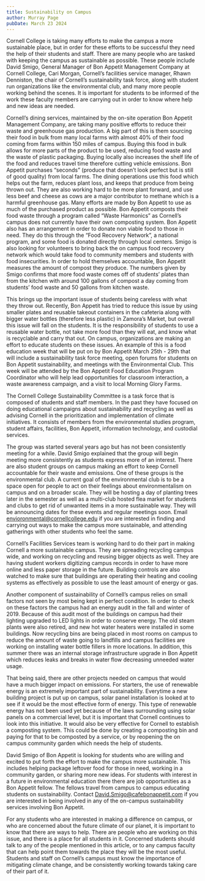 ```yaml
---
title: Sustainability on Campus
author: Murray Page
pubDate: March 23 2024
---
```


Cornell College is taking many efforts to make the campus a more sustainable place, but in order for these efforts to be successful they need the help of their students and staff. There are many people who are tasked with keeping the campus as sustainable as possible. These people include David Smigo, General Manager of Bon Appetit Management Company at Cornell College, Cari Morgan, Cornell’s facilities service manager, Rhawn Denniston, the chair of Cornell’s sustainability task force, along with student run organizations like the environmental club, and many more people working behind the scenes. It is important for students to be informed of the work these faculty members are carrying out in order to know where help and new ideas are needed.

Cornell’s dining services, maintained by the on-site operation Bon Appetit Management Company, are taking many positive efforts to reduce their waste and greenhouse gas production. A big part of this is them sourcing their food in bulk from many local farms with almost 40% of their food coming from farms within 150 miles of campus. Buying this food in bulk allows for more parts of the product to be used, reducing food waste and the waste of plastic packaging. Buying locally also increases the shelf life of the food and reduces travel time therefore cutting vehicle emissions. Bon Appetit purchases “seconds” (produce that doesn’t look perfect but is still of good quality) from local farms. The dining operations use this food which helps out the farm, reduces plant loss, and keeps that produce from being thrown out. They are also working hard to be more plant forward, and use less beef and cheese as cows are a major contributor to methane which is a harmful greenhouse gas. Many efforts are made by Bon Appetit to use as much of the purchased product as possible. Bon Appetit composts their food waste through a program called “Waste Harmonics” as Cornell’s campus does not currently have their own composting system. Bon Appetit also has an arrangement in order to donate non viable food to those in need. They do this through the “Food Recovery Network”, a national program, and some food is donated directly through local centers. Smigo is also looking for volunteers to bring back the on campus food recovery network which would take food to community members and students with food insecurities. In order to hold themselves accountable, Bon Appetit measures the amount of compost they produce. The numbers given by Smigo confirms that more food waste comes off of students’ plates than from the kitchen with around 100 gallons of compost a day coming from students’ food waste and 50 gallons from kitchen waste.

This brings up the important issue of students being careless with what they throw out. Recently, Bon Appetit has tried to reduce this issue by using smaller plates and reusable takeout containers in the cafeteria along with bigger water bottles (therefore less plastic) in Zamora’s Market, but overall this issue will fall on the students. It is the responsibility of students to use a reusable water bottle, not take more food than they will eat, and know what is recyclable and carry that out. On campus, organizations are making an effort to educate students on these issues. An example of this is a food education week that will be put on by Bon Appetit March 25th - 29th that will include a sustainability task force meeting, open forums for students on Bon Appetit sustainability, and meetings with the Environmental Club. This week will be attended by the Bon Appetit Food Education Program Coordinator who will help lead opportunities for classroom interaction, a waste awareness campaign, and a visit to local Morning Glory Farms.

The Cornell College Sustainability Committee is a task force that is composed of students and staff members. In the past they have focused on doing educational campaigns about sustainability and recycling as well as advising Cornell in the prioritization and implementation of climate initiatives. It consists of members from the environmental studies program, student affairs, facilities, Bon Appetit, information technology, and custodial services.

The group was started several years ago but has not been consistently meeting for a while. David Smigo explained that the group will begin meeting more consistently as students express more of an interest.  There are also student groups on campus making an effort to keep Cornell accountable for their waste and emissions. One of these groups is the environmental club. A current goal of the environmental club is to be a space open for people to act on their feelings about environmentalism on campus and on a broader scale. They will be hosting a day of planting trees later in the semester as well as a multi-club hosted flea market for students and clubs to get rid of unwanted items in a more sustainable way. They will be announcing dates for these events and regular meetings soon. Email envioronmental@cornellcollege.edu if you are interested in finding and carrying out ways to make the campus more sustainable, and attending gatherings with other students who feel the same.

Cornell’s Facilities Services team is working hard to do their part in making Cornell a more sustainable campus. They are spreading recycling campus wide, and working on recycling and reusing bigger objects as well. They are having student workers digitizing campus records in order to have more online and less paper storage in the future. Building controls are also watched to make sure that buildings are operating their heating and cooling systems as effectively as possible to use the least amount of energy or gas.

Another component of sustainability of Cornell’s campus relies on small factors not seen by most being kept in perfect condition. In order to check on these factors the campus had an energy audit in the fall and winter of 2019. Because of this audit most of the buildings on campus had their lighting upgraded to LED lights in order to conserve energy. The old steam plants were also retired, and new hot water heaters were installed in some buildings. Now recycling bins are being placed in most rooms on campus to reduce the amount of waste going to landfills and campus facilities are working on installing water bottle fillers in more locations. In addition, this summer there was an internal storage infrastructure upgrade in Bon Appetit which reduces leaks and breaks in water flow decreasing unneeded water usage.

That being said, there are other projects needed on campus that would have a much bigger impact on emissions. For starters, the use of renewable energy is an extremely important part of sustainability. Everytime a new building project is put up on campus, solar panel installation is looked at to see if it would be the most effective form of energy. This type of renewable energy has not been used yet because of the laws surrounding using solar panels on a commercial level, but it is important that Cornell continues to look into this initiative. It would also be very effective for Cornell to establish a composting system. This could be done by creating a composting bin and paying for that to be composted by a service, or by reopening the on campus community garden which needs the help of students.

David Smigo of Bon Appetit is looking for students who are willing and excited to put forth the effort to make the campus more sustainable. This includes helping package leftover food for those in need, working in a community garden, or sharing more new ideas. For students with interest in a future in environmental education there there are job opportunities as a Bon Appetit fellow. The fellows travel from campus to campus educating students on sustainability. Contact David.Smigo@cafebonappetit.com if you are interested in being involved in any of the on-campus sustainability services involving Bon Appetit.

For any students who are interested in making a difference on campus, or who are concerned about the future climate of our planet, it is important to know that there are ways to help. There are people who are working on this issue, and there is a place for all students in it. Concerned students should talk to any of the people mentioned in this article, or to any campus faculty that can help point them towards the place they will be the most useful. Students and staff on Cornell’s campus must know the importance of mitigating climate change, and be consistently working towards taking care of their part of it.
